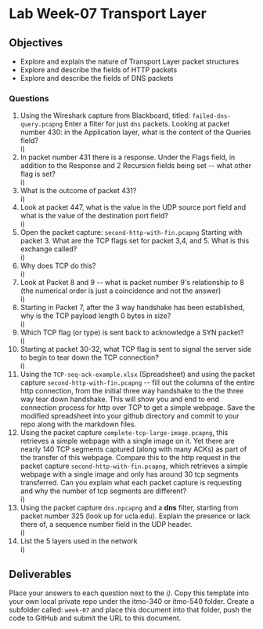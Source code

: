 # Lab Week-07 Transport Layer

## Objectives

* Explore and explain the nature of Transport Layer packet structures
* Explore and describe the fields of HTTP packets
* Explore and describe the fields of DNS packets

### Questions

1. Using the Wireshark capture from Blackboard, titled: `failed-dns-query.pcapng` Enter a filter for just `dns` packets. Looking at packet number 430:  in the Application layer, what is the content of the Queries field?  
i)
2. In packet number 431 there is a response.  Under the Flags field, in addition to the Response and 2 Recursion fields being set -- what other flag is set?  
i)
3. What is the outcome of packet 431?  
i)
4. Look at packet 447, what is the value in the UDP source port field and what is the value of the destination port field?  
i)
5. Open the packet capture: `second-http-with-fin.pcapng` Starting with packet 3.  What are the TCP flags set for packet 3,4, and 5. What is this exchange called?  
i)
6. Why does TCP do this?  
i)
7. Look at Packet 8 and 9 -- what is packet number 9's relationship to 8 (the numerical order is just a coincidence and not the answer)  
i)
8. Starting in Packet 7, after the 3 way handshake has been established, why is the TCP payload length 0 bytes in size?  
i)
9. Which TCP flag (or type) is sent back to acknowledge a SYN packet?  
i)
10. Starting at packet 30-32, what TCP flag is sent to signal the server side to begin to tear down the TCP connection?  
i)
11. Using the `TCP-seq-ack-example.xlsx` (Spreadsheet) and using the packet capture `second-http-with-fin.pcapng` -- fill out the columns of the entire http connection, from the initial three way handshake to the the three way tear down handshake. This will show you and end to end connection process for http over TCP to get a simple webpage. Save the modified spreadsheet into your github directory and commit to your repo along with the markdown files.
12. Using the packet capture `complete-tcp-large-image.pcapng`, this retrieves a simple webpage with a single image on it. Yet there are nearly 140 TCP segments captured (along with many ACKs) as part of the transfer of this webpage.  Compare this to the http request in the packet capture `second-http-with-fin.pcapng`, which retrieves a simple webpage with a single image and only has around 30 tcp segments transferred. Can you explain what each packet capture is requesting and why the number of tcp segments are different?  
i)
13. Using the packet capture `dns.npcapng` and a **dns** filter, starting from packet number 325 (look up for ucla.edu). Explain the presence or lack there of, a sequence number field in the UDP header.  
i)
14. List the 5 layers used in the network  
i)

## Deliverables

Place your answers to each question next to the *i)*. Copy this template into your own local private repo under the itmo-340 or itmo-540 folder. Create a subfolder called: `week-07` and place this document into that folder, push the code to GitHub and submit the URL to this document.
